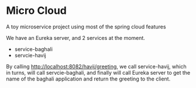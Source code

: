 # Micro Cloud
A toy microservice project using most of the spring cloud features

We have an Eureka server, and 2 services at the moment.

- service-baghali
- servcie-havij

By calling [http://localhost:8082/havij/greeting](http://localhost:8082/havij/greeting), we call service-havij, which in turns, will call servcie-baghali, and finally will call Eureka server to get the name of the baghali application and return the greeting to the client.  